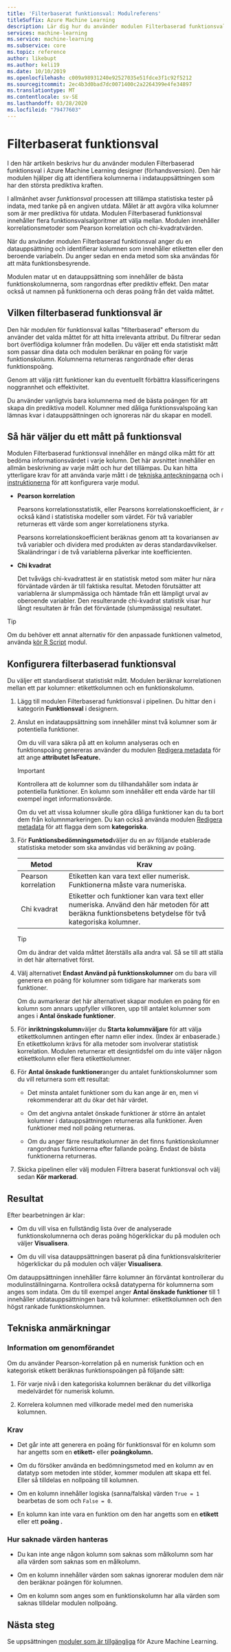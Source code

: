 ```yaml
---
title: 'Filterbaserat funktionsval: Modulreferens'
titleSuffix: Azure Machine Learning
description: Lär dig hur du använder modulen Filterbaserad funktionsval i Azure Machine Learning för att identifiera funktionerna i en datauppsättning med den största prediktiva kraften.
services: machine-learning
ms.service: machine-learning
ms.subservice: core
ms.topic: reference
author: likebupt
ms.author: keli19
ms.date: 10/10/2019
ms.openlocfilehash: c009a98931240e92527035e51fdce3f1c92f5212
ms.sourcegitcommit: 2ec4b3d0bad7dc0071400c2a2264399e4fe34897
ms.translationtype: MT
ms.contentlocale: sv-SE
ms.lasthandoff: 03/28/2020
ms.locfileid: "79477603"
---
```

# <a name="filter-based-feature-selection"></a>Filterbaserat funktionsval

I den här artikeln beskrivs hur du använder modulen Filterbaserad funktionsval i Azure Machine Learning designer (förhandsversion). Den här modulen hjälper dig att identifiera kolumnerna i indatauppsättningen som har den största prediktiva kraften. 

I allmänhet avser *funktionsval* processen att tillämpa statistiska tester på indata, med tanke på en angiven utdata. Målet är att avgöra vilka kolumner som är mer prediktiva för utdata. Modulen Filterbaserad funktionsval innehåller flera funktionsvalsalgoritmer att välja mellan. Modulen innehåller korrelationsmetoder som Pearson korrelation och chi-kvadratvärden. 

När du använder modulen Filterbaserad funktionsval anger du en datauppsättning och identifierar kolumnen som innehåller etiketten eller den beroende variabeln. Du anger sedan en enda metod som ska användas för att mäta funktionsbesyrende.

Modulen matar ut en datauppsättning som innehåller de bästa funktionskolumnerna, som rangordnas efter prediktiv effekt. Den matar också ut namnen på funktionerna och deras poäng från det valda måttet.  

## <a name="what-filter-based-feature-selection-is"></a>Vilken filterbaserad funktionsval är  

Den här modulen för funktionsval kallas "filterbaserad" eftersom du använder det valda måttet för att hitta irrelevanta attribut. Du filtrerar sedan bort överflödiga kolumner från modellen. Du väljer ett enda statistiskt mått som passar dina data och modulen beräknar en poäng för varje funktionskolumn. Kolumnerna returneras rangordnade efter deras funktionspoäng. 

Genom att välja rätt funktioner kan du eventuellt förbättra klassificeringens noggrannhet och effektivitet. 

Du använder vanligtvis bara kolumnerna med de bästa poängen för att skapa din prediktiva modell. Kolumner med dåliga funktionsvalspoäng kan lämnas kvar i datauppsättningen och ignoreras när du skapar en modell.  

## <a name="how-to-choose-a-feature-selection-metric"></a>Så här väljer du ett mått på funktionsval

Modulen Filterbaserad funktionsval innehåller en mängd olika mått för att bedöma informationsvärdet i varje kolumn. Det här avsnittet innehåller en allmän beskrivning av varje mått och hur det tillämpas. Du kan hitta ytterligare krav för att använda varje mått i de [tekniska anteckningarna](#technical-notes) och i [instruktionerna](#how-to-configure-filter-based-feature-selection) för att konfigurera varje modul.

-   **Pearson korrelation**  

    Pearsons korrelationsstatistik, eller Pearsons korrelationskoefficient, är `r` också känd i statistiska modeller som värdet. För två variabler returneras ett värde som anger korrelationens styrka.

    Pearsons korrelationskoefficient beräknas genom att ta kovariansen av två variabler och dividera med produkten av deras standardavvikelser. Skaländringar i de två variablerna påverkar inte koefficienten.  

-   **Chi kvadrat**  

    Det tvåvägs chi-kvadrattest är en statistisk metod som mäter hur nära förväntade värden är till faktiska resultat. Metoden förutsätter att variablerna är slumpmässiga och hämtade från ett lämpligt urval av oberoende variabler. Den resulterande chi-kvadrat statistik visar hur långt resultaten är från det förväntade (slumpmässiga) resultatet.  


> [!TIP]
> Om du behöver ett annat alternativ för den anpassade funktionen valmetod, använda [kör R Script](execute-r-script.md) modul. 

## <a name="how-to-configure-filter-based-feature-selection"></a>Konfigurera filterbaserad funktionsval

Du väljer ett standardiserat statistiskt mått. Modulen beräknar korrelationen mellan ett par kolumner: etikettkolumnen och en funktionskolumn.

1.  Lägg till modulen Filterbaserad funktionsval i pipelinen. Du hittar den i kategorin **Funktionsval** i designern.

2. Anslut en indatauppsättning som innehåller minst två kolumner som är potentiella funktioner.  

    Om du vill vara säkra på att en kolumn analyseras och en funktionspoäng genereras använder du modulen [Redigera metadata](edit-metadata.md) för att ange **attributet IsFeature.** 

    > [!IMPORTANT]
    > Kontrollera att de kolumner som du tillhandahåller som indata är potentiella funktioner. En kolumn som innehåller ett enda värde har till exempel inget informationsvärde.
    >
    > Om du vet att vissa kolumner skulle göra dåliga funktioner kan du ta bort dem från kolumnmarkeringen. Du kan också använda modulen [Redigera metadata](edit-metadata.md) för att flagga dem som **kategoriska**. 
3.  För **Funktionsbedömningsmetod**väljer du en av följande etablerade statistiska metoder som ska användas vid beräkning av poäng.  

    | Metod              | Krav                             |
    | ------------------- | ---------------------------------------- |
    | Pearson korrelation | Etiketten kan vara text eller numerisk. Funktionerna måste vara numeriska. |
    Chi kvadrat| Etiketter och funktioner kan vara text eller numeriska. Använd den här metoden för att beräkna funktionsbetens betydelse för två kategoriska kolumner.|

    > [!TIP]
    > Om du ändrar det valda måttet återställs alla andra val. Så se till att ställa in det här alternativet först.
4.  Välj alternativet **Endast Använd på funktionskolumner** om du bara vill generera en poäng för kolumner som tidigare har markerats som funktioner. 

    Om du avmarkerar det här alternativet skapar modulen en poäng för en kolumn som annars uppfyller villkoren, upp till antalet kolumner som anges i **Antal önskade funktioner**.  

5.  För **inriktningskolumn**väljer du **Starta kolumnväljare** för att välja etikettkolumnen antingen efter namn eller index. (Index är enbaserade.)  
    En etikettkolumn krävs för alla metoder som involverar statistisk korrelation. Modulen returnerar ett designtidsfel om du inte väljer någon etikettkolumn eller flera etikettkolumner. 

6.  För **Antal önskade funktioner**anger du antalet funktionskolumner som du vill returnera som ett resultat:  

    - Det minsta antalet funktioner som du kan ange är en, men vi rekommenderar att du ökar det här värdet.  

    - Om det angivna antalet önskade funktioner är större än antalet kolumner i datauppsättningen returneras alla funktioner. Även funktioner med noll poäng returneras.  

    - Om du anger färre resultatkolumner än det finns funktionskolumner rangordnas funktionerna efter fallande poäng. Endast de bästa funktionerna returneras. 

7.  Skicka pipelinen eller välj modulen Filtrera baserat funktionsval och välj sedan **Kör markerad**.


## <a name="results"></a>Resultat

Efter bearbetningen är klar:

+ Om du vill visa en fullständig lista över de analyserade funktionskolumnerna och deras poäng högerklickar du på modulen och väljer **Visualisera**.  

+ Om du vill visa datauppsättningen baserat på dina funktionsvalskriterier högerklickar du på modulen och väljer **Visualisera**. 

Om datauppsättningen innehåller färre kolumner än förväntat kontrollerar du modulinställningarna. Kontrollera också datatyperna för kolumnerna som anges som indata. Om du till exempel anger **Antal önskade funktioner** till 1 innehåller utdatauppsättningen bara två kolumner: etikettkolumnen och den högst rankade funktionskolumnen.


##  <a name="technical-notes"></a>Tekniska anmärkningar  

### <a name="implementation-details"></a>Information om genomförandet

Om du använder Pearson-korrelation på en numerisk funktion och en kategorisk etikett beräknas funktionspoängen på följande sätt:  

1.  För varje nivå i den kategoriska kolumnen beräknar du det villkorliga medelvärdet för numerisk kolumn.  

2.  Korrelera kolumnen med villkorade medel med den numeriska kolumnen.  

### <a name="requirements"></a>Krav  

-   Det går inte att generera en poäng för funktionsval för en kolumn som har angetts som en **etikett-** eller **poängkolumn.**  

-   Om du försöker använda en bedömningsmetod med en kolumn av en datatyp som metoden inte stöder, kommer modulen att skapa ett fel. Eller så tilldelas en nollpoäng till kolumnen.  

-   Om en kolumn innehåller logiska (sanna/falska) värden `True = 1` bearbetas de som och `False = 0`.  

-   En kolumn kan inte vara en funktion om den har angetts som en **etikett** eller ett **poäng .**  

### <a name="how-missing-values-are-handled"></a>Hur saknade värden hanteras  

-   Du kan inte ange någon kolumn som saknas som målkolumn som har alla värden som saknas som en målkolumn.  

-   Om en kolumn innehåller värden som saknas ignorerar modulen dem när den beräknar poängen för kolumnen.  

-   Om en kolumn som anges som en funktionskolumn har alla värden som saknas tilldelar modulen nollpoäng.   


## <a name="next-steps"></a>Nästa steg

Se uppsättningen [moduler som är tillgängliga](module-reference.md) för Azure Machine Learning. 

